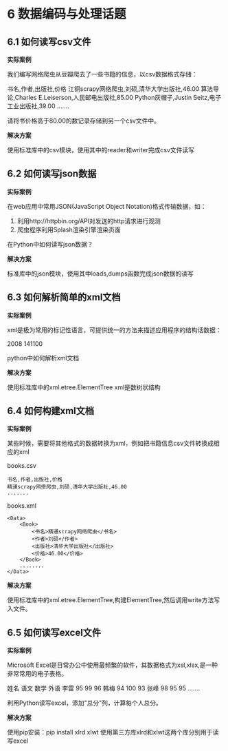 
# 6 数据编码与处理话题

## 6.1 如何读写csv文件

**实际案例**

我们编写网络爬虫从豆瓣爬去了一些书籍的信息，以csv数据格式存储：

书名,作者,出版社,价格
江铜scrapy网络爬虫,刘硕,清华大学出版社,46.00
算法导论,Charles E.Leiserson,人民邮电出版社,85.00
Python灰帽子,Justin Seitz,电子工业出版社,39.00
.......

请将书价格高于80.00的数记录存储到另一个csv文件中。

**解决方案**

使用标准库中的csv模块，使用其中的reader和writer完成csv文件读写

## 6.2 如何读写json数据

**实际案例**

在web应用中常用JSON(JavaScript Object Notation)格式传输数据，如：

1. 利用http://httpbin.org/API对发送的http请求进行观测
2. 爬虫程序利用Splash渲染引擎渲染页面

在Python中如何读写json数据？

**解决方案**

标准库中的json模块，使用其中loads,dumps函数完成json数据的读写

## 6.3 如何解析简单的xml文档

**实际案例**

xml是极为常用的标记性语言，可提供统一的方法来描述应用程序的结构话数据：

<?xml version="1.0"?>
<data>
    <country name="Liechtenstein">
        <year>2008</year>
        <gdppc>141100</gdppc>
        <neighbor name="Austria" direction="E"/>
        <neighbor name="Switzerland" direction="W"/>
    </country>
</data>

python中如何解析xml文档

**解决方案**

使用标准库中的xml.etree.ElementTree
xml是数树状结构

## 6.4 如何构建xml文档

**实际案例**

某些时候，需要将其他格式的数据转换为xml，例如把书籍信息csv文件转换成相应的xml

books.csv

    书名,作者,出版社,价格
    精通scrapy网络爬虫,刘硕,清华大学出版社,46.00
    .......


books.xml

    <Data>
        <Book>
            <书名>精通scrapy网络爬虫</书名>
            <作者>刘硕</作者>
            <出版社>清华大学出版社</出版社>
            <价格>46.00</价格>
        </Book>
        ........
    </Data>

**解决方案**

使用标准库中的xml.etree.ElementTree,构建ElementTree,然后调用write方法写入文件。


## 6.5 如何读写excel文件

**实际案例**

Microsoft Excel是日常办公中使用最频繁的软件，其数据格式为xsl,xlsx,是一种非常常用的电子表格。

姓名    语文    数学    外语
李雷    95      99      96
韩梅    94      100     93
张峰    98      95      95
.......

利用Python读写excel，添加"总分"列，计算每个人总分。

**解决方案**

使用pip安装：pip install xlrd xlwt
使用第三方库xlrd和xlwt这两个库分别用于读写excel




